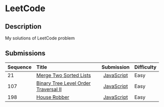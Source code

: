 # LeetCode


## Description

My solutions of LeetCode problem


## Submissions

| Sequence | Title | Submission | Difficulty |
| - | :- | :-: | :- |
|21|[Merge Two Sorted Lists](https://leetcode.com/problems/merge-two-sorted-lists)|[JavaScript](./algorithms/MergeTwoSortedLists.js)|Easy|
|107|[Binary Tree Level Order Traversal II](https://leetcode.com/problems/binary-tree-level-order-traversal-ii)|[JavaScript](./algorithms/BinaryTreeLevelOrderTraversalII.js)|Easy|
|198|[House Robber](https://leetcode.com/problems/house-robber)|[JavaScript](./algorithms/HouseRobber.js)|Easy|
